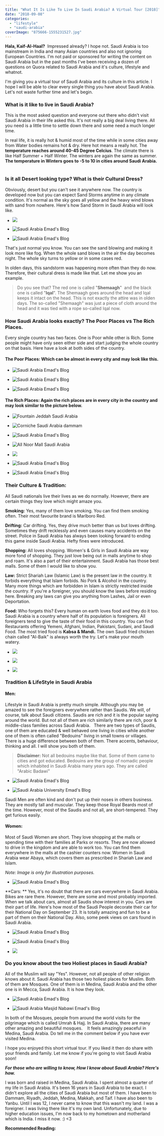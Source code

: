 ```yaml
---
title: "What It Is Like To Live In Saudi Arabia? A Virtual Tour [2018]"
date: "2018-09-08"
categories: 
  - "lifestyle"
  - "saudi-arabia"
coverImage: "875666-1555231527.jpg"
---
```


**Hala, Kaif-Al-Haal?**  Impressed already? I hope not. Saudi Arabia is too mainstream in India and many Asian countries and also not ignoring European Countries. I'm not paid or sponsored for writing the content on Saudi Arabia but in the past months I've been receiving a dozen of questions on Quora related to Saudi Arabia and it's culture, lifestyle and whatnot. 

I'm giving you a virtual tour of Saudi Arabia and its culture in this article. I hope I will be able to clear every single thing you have about Saudi Arabia. Let's not waste further time and let's begin.  

### **What is it like to live in Saudi Arabia?**

This is the most asked question and everyone out there who didn't visit Saudi Arabia in their life asked this. It's not really a big deal living there. All you need is a little time to settle down there and some need a much longer time.  

In real life, it is really hot & humid most of the time while in some cities away from Water bodies remains hot & dry. Here hot means a really hot. The **temperature reaches around 40-45 Degree Celcius**. The climate there is like Half Summer + Half Winter. The winters are again the same as summer. **The temperature in Winters goes to -5 to 10 in cities around Saudi Arabia.**  

### **Is it all Desert looking type? What is their Cultural Dress?**

Obviously, desert but you can't see it anywhere now. The country is developed now but you can expect Sand Storms anytime in any climate condition. It's normal as the sky goes all yellow and the heavy wind blows with sand from nowhere. Here's how Sand Storm in Saudi Arabia will look like.

- ![](images/000cf1bdd03f0c8ae79600.jpg)
    
- ![Saudi Arabia Emad's Blog](images/32017232220574048900022.jpg)
    
- ![Saudi Arabia Emad's Blog](images/875666-1555231527.jpg)
    

That's just normal you know. You can see the sand blowing and making it look more like fog. When the whole sand blows in the air the day becomes night. The whole sky turns to yellow or in some cases red. 

In olden days, this sandstorm was happening more often than they do now. Therefore, their cultural dress is made like that. Let me show you an example.

> Do you see that? The red one is called "**Shemaagh**"  and the black one is called "**Iqal**". The Shemaagh goes around the head and Iqal keeps it intact on the head. This is not exactly the attire was in olden days. The so-called "Shemaagh" was just a piece of cloth around the head and it was tied with a rope so-called Iqal now. 

### **How Saudi Arabia looks exactly? The Poor Places vs The Rich Places.**

Every single country has two faces. One is Poor while other is Rich. Some people might have only seen either side and start judging the whole country on that basis. Here have a look at both sides of the country.

#### **The Poor Places:** Which can be almost in every city and may look like this.

- ![Saudi Arabia Emad's Blog](images/maxresdefault-2B-25281-2529-1024x576.jpg)
    
- ![Saudi Arabia Emad's Blog](images/maxresdefault-1024x576.jpg)
    
- ![Saudi Arabia Emad's Blog](images/369530.jpg)
    

#### **The Rich Places:** Again the rich places are in every city in the country and may look similar to the picture below.

- ![Fountain Jeddah Saudi Arabia](images/9388347582_5233b69cd7_b-1024x680.jpg)
    
- ![Corniche Saudi Arabia dammam](images/02380-dammam-corniche_l-1024x350.jpg)
    
- ![Saudi Arabia Emad's Blog](images/Panorama.jpg)
    
- ![All Noor Mall Saudi Arabia](images/Alnoor-2BMall-1024x505.jpg)
    
- ![](images/maxresdefault-2B-25282-2529-1024x576.jpg)
    
- ![Saudi Arabia Emad's Blog](images/am.jpg)
    
- ![Saudi Arabia Emad's Blog](images/mustang_club_of_saudi_arabia_by_hzon-d7czdnd-1024x640.jpg)
    

### **Their Culture & Tradition:**

All Saudi nationals live their lives as we do normally. However, there are certain things they love which might amaze you.  

**Smoking:** Yes, many of them love smoking. You can find them smoking often. Their most favourite brand is Marlboro Red.  

**Drifting:** Car drifting. Yes, they drive much better than us but loves drifting. Sometimes they drift recklessly and even causes many accidents on the street. Police in Saudi Arabia has always been looking forward to ending this game inside Saudi Arabia. Hefty fines were introduced.  

**Shopping:** All loves shopping. Women's & Girls in Saudi Arabia are way more fond of shopping. They just love being out in malls anytime to shop and roam. It's also a part of their entertainment. Saudi Arabia has those best malls. Some of them I would like to show you.

**Law:** Strict Shariah Law (Islamic Law) is the present law in the country. It forbids everything that Islam forbids. No Pork & Alcohol in the country. Many more things which are forbidden in Islam is strictly restricted inside the country. If you're a foreigner, you should know the laws before residing here. Breaking any laws can give you anything from Lashes, Jail or even Deportation.  

**Food:** Who forgets this? Every human on earth loves food and they do it too. Saudi Arabia is a country where half of its population is foreigners. All foreigners tend to give the taste of their food in this country. You can find Restaurants offering Yemeni, Afghani, Indian, Pakistani, Sudani, and Saudi Food. The most tried food is **Kabsa & Mandi.** The own Saudi fried chicken chain called "Al-Baik" is always worth the try. Let's make your mouth watery.  

- ![](images/al-baik.jpg)
    
- ![](images/fixedw_large_4x.jpg)
    
- ![](images/images.jpg)
    

### **Tradition & LifeStyle in Saudi Arabia**

#### **Men:**

Lifestyle in Saudi Arabia is pretty much simple. Although you may be amazed to see the foreigners everywhere rather than Saudis. We will, of course, talk about Saudi citizens. Saudis are rich and it is the popular saying around the world. But not all of them are rich similarly there are rich, poor & middle-class families across Saudi Arabia.   There are two types of Saudis, one of them are educated & well behaved one living in cities while another one of them is often called "Bedouins" living in small towns or villages. There is a huge difference between both of them. There accents, behaviour, thinking and all. I will show you both of them.  

> **Disclaimer:** Not all bedouins maybe like that. Some of them came to cities and got educated. Bedouins are the group of nomadic people which inhabited in Saudi Arabia many years ago. They are called "Arabic Badawi"  

- ![Saudi Arabia Emad's Blog](images/83012802-10-2.jpg)
    
- ![Saudi Arabia University Emad's Blog](images/ShowImage.jpg)
    

Saudi Men are often kind and don't put up their noses in others business. They are mostly tall and muscular. They keep those Royal Beards most of the time. However, most of the Saudis and not all, are short-tempered. They get furious easily. 

#### **Women:**

Most of Saudi Women are short. They love shopping at the malls or spending time with their families at Parks or resorts. They are now allowed to drive in the kingdom and are able to work too. You can find them everywhere in the malls at the cashier counters now. Women in Saudi Arabia wear Abaya, which covers them as prescribed in Shariah Law and Islam.   

_Note: Image is only for illustration purposes._

- ![Saudi Arabia Emad's Blog](images/saudi-women-resized.jpg)
    

**Cars: ** Yes, it's no doubt that there are cars everywhere in Saudi Arabia. Bikes are rare there. However, there are some and most probably imported. When we talk about cars, almost all Saudis show interest in you. Cars are their part of life. Here's how most of the Saudi People decorate their car for their National Day on September 23. It is totally amazing and fun to be a part of them on their National Day. Also, some peek views on cars found in Saudi Arabia.

- ![Saudi Arabia Emad's Blog](images/legacy-news-330-1257.jpg)
    
- ![Saudi Arabia Emad's Blog](images/a364b623cb2bf0c3b4f4c3eeb8d44d7c9775e12b.jpg)
    
- ![](images/7433100362_9e4c6b72d8_b-1024x683.jpg)
    

### **Do you know about the two Holiest places in Saudi Arabia?**

All of the Muslim will say "Yes". However, not all people of other religion knows about it. Saudi Arabia has those two holiest places for Muslim. Both of them are Mosques. One of them is in Medina, Saudi Arabia and the other one is in Mecca, Saudi Arabia. It is how they look.  

- ![Saudi Arabia Emad's Blog](images/masjid-nabawi-1024x607-1024x607.jpg)
    
- ![Saudi Arabia Masjid Nabawi Emad's Blog](images/masjid-al-haram-1-1024x602-1024x602.jpg)
    

In both of the Mosques, people from around the world visits for the pilgrimage which is called Umrah & Hajj. In Saudi Arabia, there are many other amazing and beautiful mosques.    It feels amazingly peaceful in Medina, Saudi Arabia. Do tell me in the comment below if you have ever visited Medina.   

I hope you enjoyed this short virtual tour. If you liked it then do share with your friends and family. Let me know if you're going to visit Saudi Arabia soon!    

_**For those who are willing to know, How I know about Saudi Arabia? Here's how.**_  

I was born and raised in Medina, Saudi Arabia. I spent almost a quarter of my life in Saudi Arabia. It's been 16 years in Saudi Arabia to be exact. I didn't explore all the cities of Saudi Arabia but most of them. I have been to Dammam, Riyadh, Jeddah, Medina, Makkah, and Taif. I have also been to Yanbu. Until I was 12, I never came to know that this wasn't my land. I was a foreigner. I was living there like it's my own land. Unfortunately, due to higher education issues, I'm now back to my hometown and motherland which is India. I miss it now. :) <3  

**Recommended Reading:**
